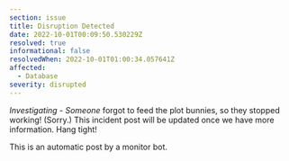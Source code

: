 ```yaml
---
section: issue
title: Disruption Detected
date: 2022-10-01T00:09:50.530229Z
resolved: true
informational: false
resolvedWhen: 2022-10-01T01:00:34.057641Z
affected:
  - Database
severity: disrupted
---
```

*Investigating* - _Someone_ forgot to feed the plot bunnies, so they stopped working! (Sorry.) This incident post will be updated once we have more information. Hang tight!

This is an automatic post by a monitor bot.
        